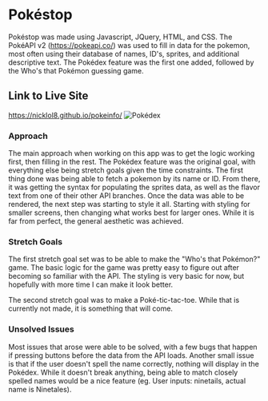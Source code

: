 # Pokéstop

Pokéstop was made using Javascript, JQuery, HTML, and CSS. The PokéAPI v2 (https://pokeapi.co/) was used to fill in data for the pokemon, most often using their database of names, ID's, sprites, and additional descriptive text. The Pokédex feature was the first one added, followed by the Who's that Pokémon guessing game.

## Link to Live Site
https://nicklol8.github.io/pokeinfo/
![Pokédex](https://i.imgur.com/jOu6WBg.png "pokedex")

### Approach

The main approach when working on this app was to get the logic working first, then filling in the rest. The Pokédex feature was the original goal, with everything else being stretch goals given the time constraints. The first thing done was being able to fetch a pokemon by its name or ID. From there, it was getting the syntax for populating the sprites data, as well as the flavor text from one of their other API branches. 
Once the data was able to be rendered, the next step was starting to style it all. Starting with styling for smaller screens, then changing what works best for larger ones. While it is far from perfect, the general aesthetic was achieved. 


### Stretch Goals

The first stretch goal set was to be able to make the "Who's that Pokémon?" game. The basic logic for the game was pretty easy to figure out after becoming so familiar with the API. The styling is very basic for now, but hopefully with more time I can make it look better.

The second stretch goal was to make a Poké-tic-tac-toe. While that is currently not made, it is something that will come.

### Unsolved Issues

Most issues that arose were able to be solved, with a few bugs that happen if pressing buttons before the data from the API loads.
Another small issue is that if the user doesn't spell the name correctly, nothing will display in the Pokédex. While it doesn't break anything, being able to match closely spelled names would be a nice feature (eg. User inputs: ninetails, actual name is Ninetales).

